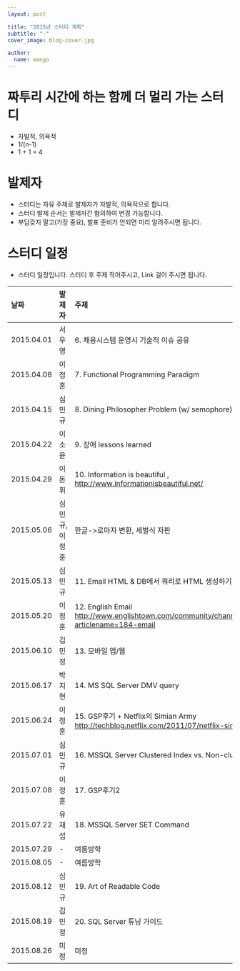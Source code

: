 ```yaml
---
layout: post

title: "2015년 스터디 계획"
subtitle: "-"
cover_image: blog-cover.jpg

author:
  name: mango
---
```


# 짜투리 시간에 하는 함께 더 멀리 가는 스터디

  *  자발적, 의욕적
  *  1/(n-1) 
  *  1 + 1 = 4

# 발제자

  * 스터디는 자유 주제로 발제자가 자발적, 의욕적으로 합니다.
  * 스터디 발제 순서는 발제자간 협의하여 변경 가능합니다.
  * 부담갖지 말고(가장 중요), 발표 준비가 안되면 미리 알려주시면 됩니다.

# 스터디 일정
  * 스터디 일정입니다. 스터디 후 주제 적어주시고, Link 걸어 주시면 됩니다.

| **날짜** | **발제자** | **주제** |
|:-----------|:--------------|:-----------|
| 2015.04.01 | 서우영     | 6. 채용시스템 운영시 기술적 이슈 공유 |
| 2015.04.08 | 이정훈     | 7. Functional Programming Paradigm |
| 2015.04.15 | 심민규     | 8. Dining Philosopher Problem (w/ semophore) |
| 2015.04.22 | 이소윤     | 9. 장애 lessons learned |
| 2015.04.29 | 이돈휘     | 10. Information is beautiful , http://www.informationisbeautiful.net/ |
| 2015.05.06 | 심민규,이정훈 | 한글->로마자 변환, 세벌식 자판 |
| 2015.05.13 | 심민규     | 11. Email HTML & DB에서 쿼리로 HTML 생성하기 |
| 2015.05.20 | 이정훈     | 12. English Email http://www.englishtown.com/community/channels/article.aspx?articlename=184-email |
| 2015.06.10 | 김민정     | 13. 모바일 앱/웹 |
| 2015.06.17 | 박지현     | 14. MS SQL Server DMV query |
| 2015.06.24 | 이정훈     | 15. GSP후기 + Netflix의 Simian Army  http://techblog.netflix.com/2011/07/netflix-simian-army.html |
| 2015.07.01 | 심민규     | 16. MSSQL Server Clustered Index vs. Non-clustered Index |
| 2015.07.08 | 이정훈     | 17. GSP후기2   |
| 2015.07.22 | 유재섭     | 18. MSSQL Server SET Command   |
| 2015.07.29 | -     | 여름방학  |
| 2015.08.05 | -     | 여름방학  |
| 2015.08.12 | 심민규     | 19. Art of Readable Code       |
| 2015.08.19 | 김민정     | 20. SQL Server 튜닝 가이드       |
| 2015.08.26 | 미정     | 미정 |

